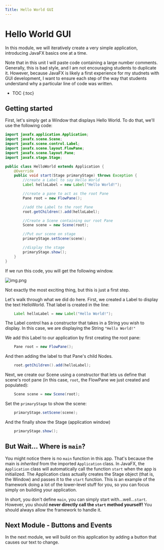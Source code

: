```yaml
---
Title: Hello World GUI
---
```


# Hello World GUI

In this module, we will iteratively create a very simple application, introducing JavaFX basics one at a time.

Note that in this unit I will paste code containing a large number comments. Generally, this is bad style, and I am not encouraging students to duplicate it. However, because JavaFX is likely a first experience for my studnets with GUI development, I want to ensure each step of the way that students understand why a particular line of code was written.

* TOC
{:toc}

## Getting started

First, let's simply get a Window that displays Hello World. To do that, we'll use the following code:

```java
import javafx.application.Application;
import javafx.scene.Scene;
import javafx.scene.control.Label;
import javafx.scene.layout.FlowPane;
import javafx.scene.layout.Pane;
import javafx.stage.Stage;

public class HelloWorld extends Application {
    @Override
    public void start(Stage primaryStage) throws Exception {
        //create a Label to say Hello World
        Label helloLabel = new Label("Hello World!");

        //create a pane to act as the root Pane
        Pane root = new FlowPane();

        //add the Label to the root Pane
        root.getChildren().add(helloLabel);

        //Create a Scene containing our root Pane
        Scene scene = new Scene(root);

        //Put our scene on stage
        primaryStage.setScene(scene);

        //display the stage
        primaryStage.show();
    }
}
```

If we run this code, you will get the following window.

![img.png](../img/hello_world_1.png)

Not exactly the most exciting thing, but this is just a first step.

Let's walk through what we did do here. First, we created a Label to display the text HelloWorld. That label is created in the line:

```java
    Label helloLabel = new Label("Hello World!");
```

The Label control has a constructor that takes in a String you wish to display. In this case, we are displaying the String `"Hello World!"`

We add this Label to our application by first creating the root pane:

```java
    Pane root = new FlowPane();
```

And then adding the label to that Pane's child Nodes.

```java
    root.getChildren().add(helloLabel);
```

Next, we create our Scene using a constructor that lets us define that scene's root pane (in this case, `root`, the FlowPane we just created and populated):

```java
    Scene scene = new Scene(root);
```

Set the `primaryStage` to show the scene:

```java
    primaryStage.setScene(scene);
```

And the finally show the Stage (application window)

```java
    primaryStage.show();
```

## But Wait... Where is `main`?

You might notice there is no `main` function in this app. That's because the main is *inherited* from the imported `Application` class. In JavaFX, the `Application` class will automatically call the function `start` when the app is initialized. The Application class actually creates the Stage object (that is, the Window) and passes it to the `start` function. This is an example of the framework doing a lot of the lower-level stuff for you, so you can focus simply on building your application.

In short, you don't define `main`, you can simply start with...well...`start`. However, you should **never directly call the `start` method yourself!** You should always allow the framework to handle it.

## Next Module - Buttons and Events

In the next module, we will build on this application by adding a button that causes our text to change.